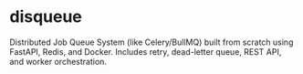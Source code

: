 # disqueue
Distributed Job Queue System (like Celery/BullMQ) built from scratch using FastAPI, Redis, and Docker. Includes retry, dead-letter queue, REST API, and worker orchestration.
